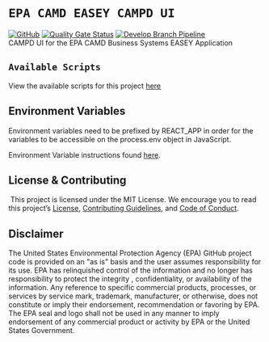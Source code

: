 # `EPA CAMD EASEY CAMPD UI`

[![GitHub](https://img.shields.io/github/license/US-EPA-CAMD/easey-campd-ui)](https://github.com/US-EPA-CAMD/easey-campd-ui/blob/develop/LICENSE)
[![Quality Gate Status](https://sonarcloud.io/api/project_badges/measure?project=US-EPA-CAMD_easey-campd-ui&metric=alert_status)](https://sonarcloud.io/dashboard?id=US-EPA-CAMD_easey-campd-ui)
[![Develop Branch Pipeline](https://github.com/US-EPA-CAMD/easey-campd-ui/workflows/Develop%20Branch%20Workflow/badge.svg)](https://github.com/US-EPA-CAMD/easey-campd-ui/actions)<br>
CAMPD UI for the EPA CAMD Business Systems EASEY Application

## `Available Scripts`

View the available scripts for this project [here](https://github.com/US-EPA-CAMD/devops/blob/master/AVAILABLE_SCRIPTS.md)

## Environment Variables

Environment variables need to be prefixed by REACT_APP in order for the variables to be accessible on the process.env object in JavaScript.

Environment Variable instructions found [here](https://github.com/US-EPA-CAMD/devops/blob/master/ENV_INSTRUCTIONS.md).

## License & Contributing

​
This project is licensed under the MIT License. We encourage you to read this project’s [License](https://github.com/US-EPA-CAMD/devops/blob/master/LICENSE), [Contributing Guidelines](https://github.com/US-EPA-CAMD/devops/blob/master/CONTRIBUTING.md), and [Code of Conduct](https://github.com/US-EPA-CAMD/devops/blob/master/CODE_OF_CONDUCT.md).

## Disclaimer
The United States Environmental Protection Agency (EPA) GitHub project code is provided on an "as is" basis and the user assumes responsibility for its use. EPA has relinquished control of the information and no longer has responsibility to protect the integrity , confidentiality, or availability of the information. Any reference to specific commercial products, processes, or services by service mark, trademark, manufacturer, or otherwise, does not constitute or imply their endorsement, recommendation or favoring by EPA. The EPA seal and logo shall not be used in any manner to imply endorsement of any commercial product or activity by EPA or the United States Government.
